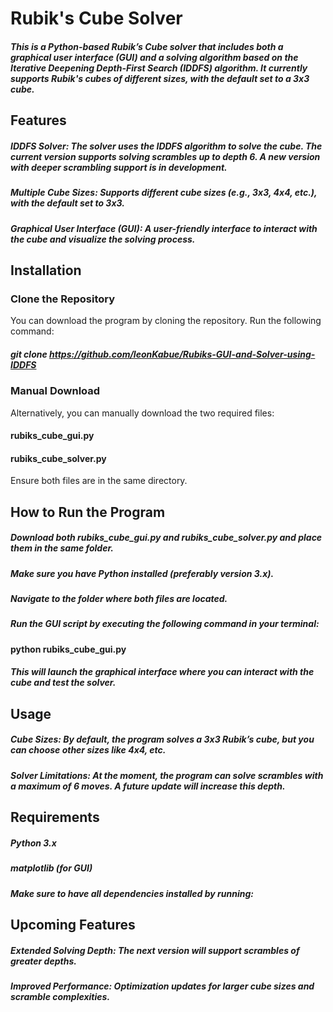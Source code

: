 # Rubik's Cube Solver
##### This is a Python-based Rubik’s Cube solver that includes both a graphical user interface (GUI) and a solving algorithm based on the Iterative Deepening Depth-First Search (IDDFS) algorithm. It currently supports Rubik's cubes of different sizes, with the default set to a 3x3 cube.

## Features
##### IDDFS Solver: The solver uses the IDDFS algorithm to solve the cube. The current version supports solving scrambles up to depth 6. A new version with deeper scrambling support is in development.
##### Multiple Cube Sizes: Supports different cube sizes (e.g., 3x3, 4x4, etc.), with the default set to 3x3.
##### Graphical User Interface (GUI): A user-friendly interface to interact with the cube and visualize the solving process.

## Installation
### Clone the Repository
You can download the program by cloning the repository. Run the following command:

##### git clone https://github.com/leonKabue/Rubiks-GUI-and-Solver-using-IDDFS

### Manual Download
Alternatively, you can manually download the two required files:

#### rubiks_cube_gui.py
#### rubiks_cube_solver.py

Ensure both files are in the same directory.

## How to Run the Program
##### Download both rubiks_cube_gui.py and rubiks_cube_solver.py and place them in the same folder.
##### Make sure you have Python installed (preferably version 3.x).
##### Navigate to the folder where both files are located.
##### Run the GUI script by executing the following command in your terminal:

#### python rubiks_cube_gui.py

##### This will launch the graphical interface where you can interact with the cube and test the solver.

## Usage
##### Cube Sizes: By default, the program solves a 3x3 Rubik’s cube, but you can choose other sizes like 4x4, etc.
##### Solver Limitations: At the moment, the program can solve scrambles with a maximum of 6 moves. A future update will increase this depth.

## Requirements
##### Python 3.x
##### matplotlib (for GUI)
##### Make sure to have all dependencies installed by running:

## Upcoming Features
##### Extended Solving Depth: The next version will support scrambles of greater depths.
##### Improved Performance: Optimization updates for larger cube sizes and scramble complexities.
